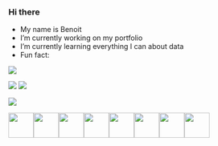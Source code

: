 ### Hi there
* My name is Benoit
* I’m currently working on my portfolio
* I’m currently learning everything I can about data
* Fun fact: 

<!---
To show an image on my profile
--->
![](https://raw.githubusercontent.com/<username>/<repository>/<branch>/<file_path>)

<!---
To show user stats
--->
<img src="https://github-readme-stats.vercel.app/api?username=BenoitM1&show_icons=true"/>

<!---
To show most used languages (add [&layout=compact] to make it more compact)
--->
<img src="https://github-readme-stats.vercel.app/api/top-langs?username=BenoitM1"/>

<!---
To show / highlight one of the repos
<img src="https://github-readme-stats.vercel.app/api/pin/?username=BenoitM1&repo=github_profile"/>
--->

<!---
These summaries can be further styled with one of the themes. To apply your favourite theme, we just need to add &theme=<theme_name> at the end of the url.
Here’s how to apply dark theme to our example on GitHub stats:
<img src="https://github-readme-stats.vercel.app/api?username=zluvsand&show_icons=true&theme=dark"/>
--->

<!---
To show Linkedin badge
--->
[![](https://img.shields.io/badge/linkedin-%230077B5.svg?style=for-the-badge&logo=linkedin)](https://www.linkedin.com/in/benoit-e-morel/)

<!---
To show languages / soft logos
--->
<img height=50 src="https://cdn.jsdelivr.net/gh/devicons/devicon/icons/python/python-original.svg"/><img height=50 src="https://cdn.jsdelivr.net/gh/devicons/devicon/icons/github/github-original.svg"/><img height=50 src="https://cdn.jsdelivr.net/gh/devicons/devicon/icons/jupyter/jupyter-original.svg"/><img height=50 src="https://cdn.jsdelivr.net/gh/devicons/devicon/icons/numpy/numpy-original.svg"/><img height=50 src="https://cdn.jsdelivr.net/gh/devicons/devicon/icons/pandas/pandas-original.svg"/><img height=50 src="https://cdn.jsdelivr.net/gh/devicons/devicon/icons/pycharm/pycharm-original.svg"/><img height=50 src="https://cdn.jsdelivr.net/gh/devicons/devicon/icons/sqlalchemy/sqlalchemy-original.svg"/><img height=50 src="https://cdn.jsdelivr.net/gh/devicons/devicon/icons/vscode/vscode-original.svg"/>

<!---
--->
